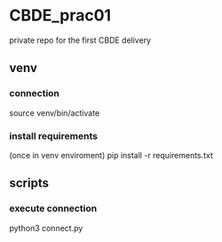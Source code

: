 # CBDE_prac01
private repo for the first CBDE delivery

## venv
### connection
source venv/bin/activate
### install requirements
(once in venv enviroment)
pip install -r requirements.txt

## scripts
### execute connection
python3 connect.py